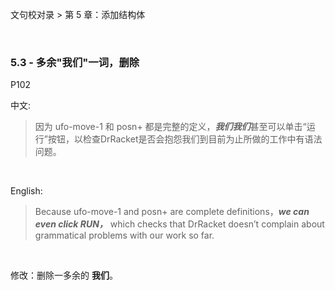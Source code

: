 文句校对录 > 第 5 章：添加结构体

<br>

### 5.3 - 多余"我们"一词，删除   

P102   

中文:

>因为 ufo-move-1 和 posn+ 都是完整的定义，***我们我们***甚至可以单击“运行”按钮，以检查DrRacket是否会抱怨我们到目前为止所做的工作中有语法问题。

<br>

English:

>Because ufo-move-1 and posn+ are complete definitions，***we can even click RUN，*** which checks that DrRacket doesn’t complain about grammatical problems with our work so far. 

<br>

修改：删除一多余的 **我们**。
